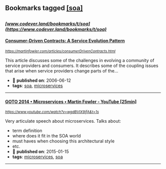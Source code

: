 ## Bookmarks tagged [[soa]](https://www.codever.land/search?q=[soa])

_<sup><sup>[www.codever.land/bookmarks/t/soa](https://www.codever.land/bookmarks/t/soa)</sup></sup>_
---
#### [Consumer-Driven Contracts: A Service Evolution Pattern](https://martinfowler.com/articles/consumerDrivenContracts.html)
_<sup>https://martinfowler.com/articles/consumerDrivenContracts.html</sup>_

This article discusses some of the challenges in evolving a community of service providers and consumers. It describes some of the coupling issues that arise when service providers change parts of the...
* :calendar: **published on**: 2006-06-12
* **tags**: [soa](../tagged/soa.md), [microservices](../tagged/microservices.md)
---
#### [GOTO 2014 • Microservices • Martin Fowler - YouTube [25min]](https://www.youtube.com/watch?v=wgdBVIX9ifA&t=1s)
_<sup>https://www.youtube.com/watch?v=wgdBVIX9ifA&t=1s</sup>_

Very articulate speech about microservices. Talks about:
* term definition
* where does it fit in the SOA world
* must haves when choosing this architectural style
* etc.
* :calendar: **published on**: 2015-01-15
* **tags**: [microservices](../tagged/microservices.md), [soa](../tagged/soa.md)
---
